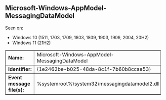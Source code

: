 ## Microsoft-Windows-AppModel-MessagingDataModel

Seen on:
* Windows 10 (1511, 1703, 1709, 1803, 1809, 1903, 1909, 2004, 20H2)
* Windows 11 (21H2)

<table border="1" class="docutils">
  <tbody>
    <tr>
      <td><b>Name:</b></td>
      <td>Microsoft-Windows-AppModel-MessagingDataModel</td>
    </tr>
    <tr>
      <td><b>Identifier:</b></td>
      <td>{1e2462be-b025-48da-8c1f-7b60b8ccae53}</td>
    </tr>
    <tr>
      <td><b>Event message file(s):</b></td>
      <td>%systemroot%\system32\messagingdatamodel2.dll</td>
    </tr>
  </tbody>
</table>

&nbsp;

